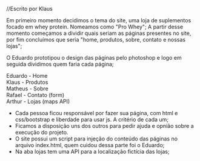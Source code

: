 //Escrito por Klaus

Em primeiro momento decidimos o tema do site, uma loja de suplementos focado em whey protein. Nomeamos como "Pro Whey";
A partir desse momento começamos a dividir quais seriam as páginas presentes no site, por fim concluímos que seria "home, produtos, sobre, contato e nossas lojas";

O Eduardo prototipou o design das páginas pelo photoshop e logo em seguida dividimos quem faria cada página;

Eduardo - Home <br />
Klaus - Produtos <br />
Matheus - Sobre <br />
Rafael - Contato (form) <br />
Arthur - Lojas (maps API) <br />

- Cada pessoa ficou responsável por fazer sua página, com html e css/bootstrap e liberdade para usar js. A critério de cada um;
- Ficamos a disposição uns dos outros para pedir ajuda e opnião sobre a execução do projeto.
- O site possui um script para injeção do conteúdo das páginas no arquivo index.html, quem cuidou dessa parte foi o Eduardo;
- Na aba lojas tem uma API para a localização fictícia das lojas;


